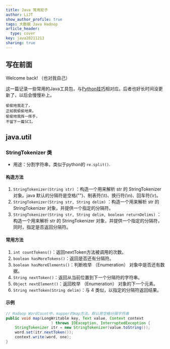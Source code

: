 ```yaml
---
title: Java 常用轮子
author: LiJT
show_author_profile: true
tags: 大数据 Java Hadoop 
article_header:
  type: cover
key: java20211213
sharing: true
---
```


## 写在前面
Welcome back! （也对我自己）

这一篇记录一些常用的Java工具包，与[Python技巧](/LiJT-Daily/2021/10/25/python.html)相对应。后者也好长时间没更新了，以后会慢慢补上。

```
偷偷地我走了，
正如我偷偷地来。
偷偷地我挥一挥手，
不留下一篇SCI。
```
<!--more-->

## java.util
### StringTokenizer 类
- 用途：分割字符串，类似于python的 `re.split()`.

#### 构造方法
1. `StringTokenizer(String str)` ：构造一个用来解析 str 的 StringTokenizer 对象。java 默认的分隔符是空格("")、制表符(\t)、换行符(\n)、回车符(\r)。
2. `StringTokenizer(String str, String delim)` ：构造一个用来解析 str 的 StringTokenizer 对象，并提供一个指定的分隔符。
3. `StringTokenizer(String str, String delim, boolean returnDelims)` ：构造一个用来解析 str 的 StringTokenizer 对象，并提供一个指定的分隔符，同时，指定是否返回分隔符。

#### 常用方法
1. `int countTokens()`：返回nextToken方法被调用的次数。
2. `boolean hasMoreTokens()`：返回是否还有分隔符。
3. `boolean hasMoreElements()`：判断枚举 （Enumeration） 对象中是否还有数据。
4. `String nextToken()`：返回从当前位置到下一个分隔符的字符串。
5. `Object nextElement()`：返回枚举 （Enumeration） 对象的下一个元素。
6. `String nextToken(String delim)`：与 4 类似，以指定的分隔符返回结果。

#### 示例
```java
// Hadoop WordCount中，mapper的map方法。默认用空格分隔字符串
public void map(LongWritable key, Text value, Context context
                    ) throws IOException, InterruptedException {
    StringTokenizer itr = new StringTokenizer(value.toString());
    word.set(itr.nextToken());
    context.write(word, one);
}
```